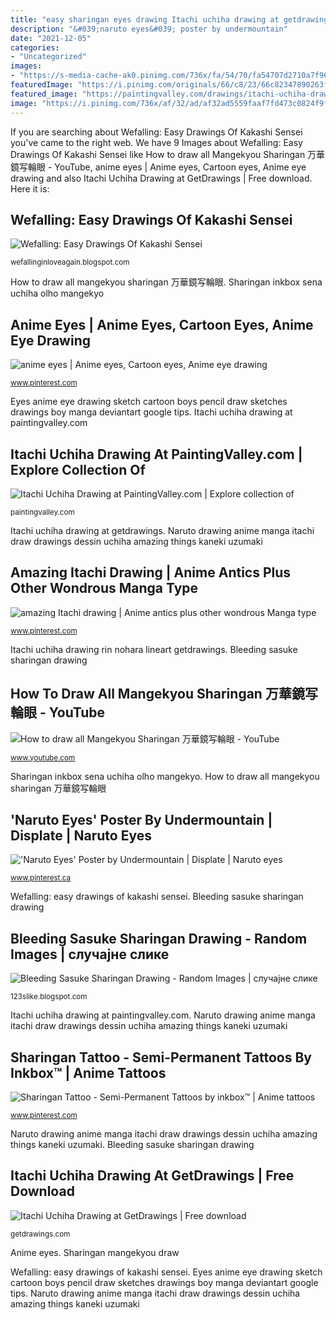 ```yaml
---
title: "easy sharingan eyes drawing Itachi uchiha drawing at getdrawings"
description: "&#039;naruto eyes&#039; poster by undermountain"
date: "2021-12-05"
categories:
- "Uncategorized"
images:
- "https://s-media-cache-ak0.pinimg.com/736x/fa/54/70/fa54707d2710a7f9667d66808298073a.jpg"
featuredImage: "https://i.pinimg.com/originals/66/c8/23/66c82347890263fe64c0856f0b88c69f.png"
featured_image: "https://paintingvalley.com/drawings/itachi-uchiha-drawing-18.jpg"
image: "https://i.pinimg.com/736x/af/32/ad/af32ad5559faaf7fd473c0824f9f221b--drawing-tips-drawing-ideas.jpg"
---
```


If you are searching about Wefalling: Easy Drawings Of Kakashi Sensei you've came to the right web. We have 9 Images about Wefalling: Easy Drawings Of Kakashi Sensei like How to draw all Mangekyou Sharingan 万華鏡写輪眼 - YouTube, anime eyes | Anime eyes, Cartoon eyes, Anime eye drawing and also Itachi Uchiha Drawing at GetDrawings | Free download. Here it is:

## Wefalling: Easy Drawings Of Kakashi Sensei

![Wefalling: Easy Drawings Of Kakashi Sensei](https://lh3.googleusercontent.com/proxy/E207of2WhW7zTuuAoN0jA16Mhqc6K-26ZRbVHTlm6d0dkvuLlokjl7Miyxc-HxB_UR7-TYdPh1wh5hSiIdS0X2AFmbbZG6DfBPZhR-8aRSj3wZeLlY-gjn_JlwsZNB44fRkNCEEUzSPaVQ=w1200-h630-p-k-no-nu "Eyes anime eye drawing sketch cartoon boys pencil draw sketches drawings boy manga deviantart google tips")

<small>wefallinginloveagain.blogspot.com</small>

How to draw all mangekyou sharingan 万華鏡写輪眼. Sharingan inkbox sena uchiha olho mangekyo

## Anime Eyes | Anime Eyes, Cartoon Eyes, Anime Eye Drawing

![anime eyes | Anime eyes, Cartoon eyes, Anime eye drawing](https://i.pinimg.com/736x/af/32/ad/af32ad5559faaf7fd473c0824f9f221b--drawing-tips-drawing-ideas.jpg "Naruto drawing anime manga itachi draw drawings dessin uchiha amazing things kaneki uzumaki")

<small>www.pinterest.com</small>

Eyes anime eye drawing sketch cartoon boys pencil draw sketches drawings boy manga deviantart google tips. Itachi uchiha drawing at paintingvalley.com

## Itachi Uchiha Drawing At PaintingValley.com | Explore Collection Of

![Itachi Uchiha Drawing at PaintingValley.com | Explore collection of](https://paintingvalley.com/drawings/itachi-uchiha-drawing-18.jpg "Eyes anime eye drawing sketch cartoon boys pencil draw sketches drawings boy manga deviantart google tips")

<small>paintingvalley.com</small>

Itachi uchiha drawing at getdrawings. Naruto drawing anime manga itachi draw drawings dessin uchiha amazing things kaneki uzumaki

## Amazing Itachi Drawing | Anime Antics Plus Other Wondrous Manga Type

![amazing Itachi drawing | Anime antics plus other wondrous Manga type](https://s-media-cache-ak0.pinimg.com/736x/fa/54/70/fa54707d2710a7f9667d66808298073a.jpg "Itachi uchiha drawing at getdrawings")

<small>www.pinterest.com</small>

Itachi uchiha drawing rin nohara lineart getdrawings. Bleeding sasuke sharingan drawing

## How To Draw All Mangekyou Sharingan 万華鏡写輪眼 - YouTube

![How to draw all Mangekyou Sharingan 万華鏡写輪眼 - YouTube](http://i.ytimg.com/vi/o453l9MGUOo/maxresdefault.jpg "Eyes anime eye drawing sketch cartoon boys pencil draw sketches drawings boy manga deviantart google tips")

<small>www.youtube.com</small>

Sharingan inkbox sena uchiha olho mangekyo. How to draw all mangekyou sharingan 万華鏡写輪眼

## &#039;Naruto Eyes&#039; Poster By Undermountain | Displate | Naruto Eyes

![&#039;Naruto Eyes&#039; Poster by Undermountain | Displate | Naruto eyes](https://i.pinimg.com/736x/b5/70/ed/b570ed052521b4fc218acd658a7e5c0c.jpg "Amazing itachi drawing")

<small>www.pinterest.ca</small>

Wefalling: easy drawings of kakashi sensei. Bleeding sasuke sharingan drawing

## Bleeding Sasuke Sharingan Drawing - Random Images | случајне слике

![Bleeding Sasuke Sharingan Drawing - Random Images | случајне слике](https://farm6.static.flickr.com/5287/5243176091_890ac66978_b.jpg "Itachi uchiha drawing rin nohara lineart getdrawings")

<small>123slike.blogspot.com</small>

Itachi uchiha drawing at paintingvalley.com. Naruto drawing anime manga itachi draw drawings dessin uchiha amazing things kaneki uzumaki

## Sharingan Tattoo - Semi-Permanent Tattoos By Inkbox™ | Anime Tattoos

![Sharingan Tattoo - Semi-Permanent Tattoos by inkbox™ | Anime tattoos](https://i.pinimg.com/originals/66/c8/23/66c82347890263fe64c0856f0b88c69f.png "Anime eyes")

<small>www.pinterest.com</small>

Naruto drawing anime manga itachi draw drawings dessin uchiha amazing things kaneki uzumaki. Bleeding sasuke sharingan drawing

## Itachi Uchiha Drawing At GetDrawings | Free Download

![Itachi Uchiha Drawing at GetDrawings | Free download](http://getdrawings.com/images/itachi-uchiha-drawing-31.png "Anime eyes")

<small>getdrawings.com</small>

Anime eyes. Sharingan mangekyou draw

Wefalling: easy drawings of kakashi sensei. Eyes anime eye drawing sketch cartoon boys pencil draw sketches drawings boy manga deviantart google tips. Naruto drawing anime manga itachi draw drawings dessin uchiha amazing things kaneki uzumaki
